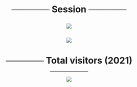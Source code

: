 <p align="center">
  <h1 align="center">────── Session ──────<br>
<p>
<p align="center">
  <img src="https://github-readme-stats.vercel.app/api/top-langs/?username=sessiondev&layout=compact&theme=tokyonight" />
</a>
<p><p><p align="center">
  <img src="https://github-readme-stats.vercel.app/api?username=sessiondev&show_icons=true&theme=tokyonight" />
</a>
  
<p> 
  <h1 align="center">────── Total visitors (2021) ──────<br>
  <img src="https://komarev.com/ghpvc/?username=sessiondev&style=square" />
    </h1>
</p>
</p>
